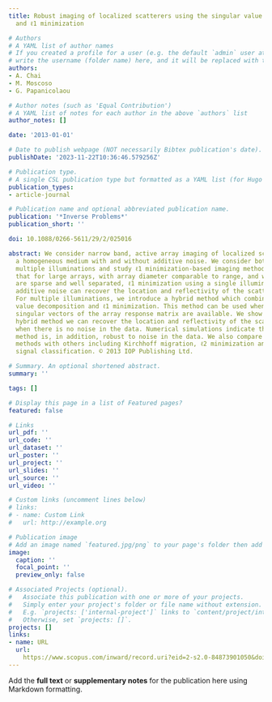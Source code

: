 ```yaml
---
title: Robust imaging of localized scatterers using the singular value decomposition
  and ℓ1 minimization

# Authors
# A YAML list of author names
# If you created a profile for a user (e.g. the default `admin` user at `content/authors/admin/`), 
# write the username (folder name) here, and it will be replaced with their full name and linked to their profile.
authors:
- A. Chai
- M. Moscoso
- G. Papanicolaou

# Author notes (such as 'Equal Contribution')
# A YAML list of notes for each author in the above `authors` list
author_notes: []

date: '2013-01-01'

# Date to publish webpage (NOT necessarily Bibtex publication's date).
publishDate: '2023-11-22T10:36:46.579256Z'

# Publication type.
# A single CSL publication type but formatted as a YAML list (for Hugo requirements).
publication_types:
- article-journal

# Publication name and optional abbreviated publication name.
publication: '*Inverse Problems*'
publication_short: ''

doi: 10.1088/0266-5611/29/2/025016

abstract: We consider narrow band, active array imaging of localized scatterers in
  a homogeneous medium with and without additive noise. We consider both single and
  multiple illuminations and study ℓ1 minimization-based imaging methods. We show
  that for large arrays, with array diameter comparable to range, and when scatterers
  are sparse and well separated, ℓ1 minimization using a single illumination and without
  additive noise can recover the location and reflectivity of the scatterers exactly.
  For multiple illuminations, we introduce a hybrid method which combines the singular
  value decomposition and ℓ1 minimization. This method can be used when the essential
  singular vectors of the array response matrix are available. We show that with this
  hybrid method we can recover the location and reflectivity of the scatterers exactly
  when there is no noise in the data. Numerical simulations indicate that the hybrid
  method is, in addition, robust to noise in the data. We also compare the ℓ1 minimization-based
  methods with others including Kirchhoff migration, ℓ2 minimization and multiple
  signal classification. © 2013 IOP Publishing Ltd.

# Summary. An optional shortened abstract.
summary: ''

tags: []

# Display this page in a list of Featured pages?
featured: false

# Links
url_pdf: ''
url_code: ''
url_dataset: ''
url_poster: ''
url_project: ''
url_slides: ''
url_source: ''
url_video: ''

# Custom links (uncomment lines below)
# links:
# - name: Custom Link
#   url: http://example.org

# Publication image
# Add an image named `featured.jpg/png` to your page's folder then add a caption below.
image:
  caption: ''
  focal_point: ''
  preview_only: false

# Associated Projects (optional).
#   Associate this publication with one or more of your projects.
#   Simply enter your project's folder or file name without extension.
#   E.g. `projects: ['internal-project']` links to `content/project/internal-project/index.md`.
#   Otherwise, set `projects: []`.
projects: []
links:
- name: URL
  url: 
    https://www.scopus.com/inward/record.uri?eid=2-s2.0-84873901050&doi=10.1088%2f0266-5611%2f29%2f2%2f025016&partnerID=40&md5=a0a876a27e60682721e788517159d74b
---
```


Add the **full text** or **supplementary notes** for the publication here using Markdown formatting.
